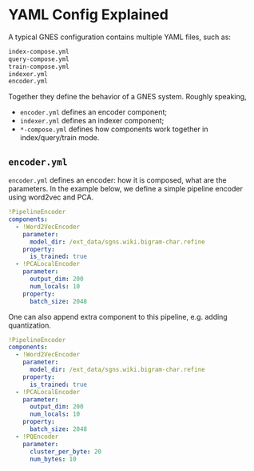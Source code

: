 # YAML Config Explained

A typical GNES configuration contains multiple YAML files, such as:

```bash
index-compose.yml
query-compose.yml
train-compose.yml
indexer.yml
encoder.yml
```

Together they define the behavior of a GNES system. Roughly speaking, 

- `encoder.yml` defines an encoder component;
- `indexer.yml` defines an indexer component;
- `*-compose.yml` defines how components work together in index/query/train mode.

## `encoder.yml`

`encoder.yml` defines an encoder: how it is composed, what are the parameters. In the example below, we define a simple pipeline encoder using word2vec and PCA. 
 
```yaml
!PipelineEncoder
components:
  - !Word2VecEncoder
    parameter:
      model_dir: /ext_data/sgns.wiki.bigram-char.refine
    property:
      is_trained: true
  - !PCALocalEncoder
    parameter:
      output_dim: 200
      num_locals: 10
    property:
      batch_size: 2048
```

One can also append extra component to this pipeline, e.g. adding quantization.

```yaml
!PipelineEncoder
components:
  - !Word2VecEncoder
    parameter:
      model_dir: /ext_data/sgns.wiki.bigram-char.refine
    property:
      is_trained: true
  - !PCALocalEncoder
    parameter:
      output_dim: 200
      num_locals: 10
    property:
      batch_size: 2048
  - !PQEncoder
    parameter:
      cluster_per_byte: 20
      num_bytes: 10

```



